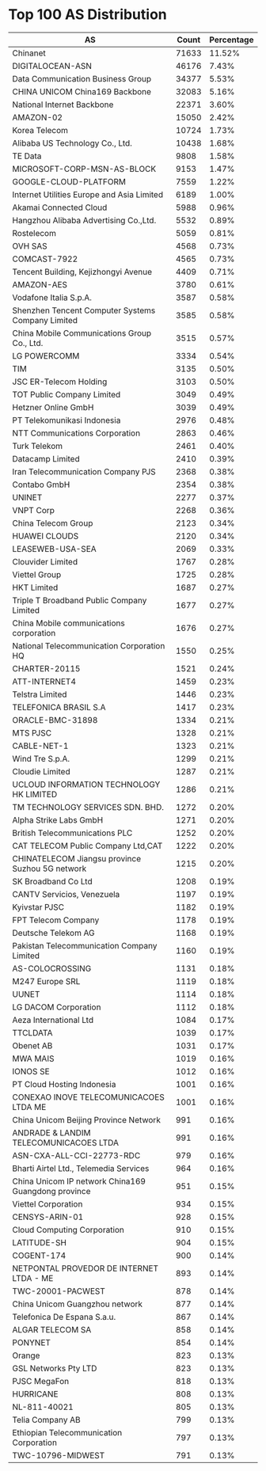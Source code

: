 # Top 100 AS Distribution
| AS | Count | Percentage |
|----|----|----|
| Chinanet | 71633 | 11.52% |
| DIGITALOCEAN-ASN | 46176 | 7.43% |
| Data Communication Business Group | 34377 | 5.53% |
| CHINA UNICOM China169 Backbone | 32083 | 5.16% |
| National Internet Backbone | 22371 | 3.60% |
| AMAZON-02 | 15050 | 2.42% |
| Korea Telecom | 10724 | 1.73% |
| Alibaba US Technology Co., Ltd. | 10438 | 1.68% |
| TE Data | 9808 | 1.58% |
| MICROSOFT-CORP-MSN-AS-BLOCK | 9153 | 1.47% |
| GOOGLE-CLOUD-PLATFORM | 7559 | 1.22% |
| Internet Utilities Europe and Asia Limited | 6189 | 1.00% |
| Akamai Connected Cloud | 5988 | 0.96% |
| Hangzhou Alibaba Advertising Co.,Ltd. | 5532 | 0.89% |
| Rostelecom | 5059 | 0.81% |
| OVH SAS | 4568 | 0.73% |
| COMCAST-7922 | 4565 | 0.73% |
| Tencent Building, Kejizhongyi Avenue | 4409 | 0.71% |
| AMAZON-AES | 3780 | 0.61% |
| Vodafone Italia S.p.A. | 3587 | 0.58% |
| Shenzhen Tencent Computer Systems Company Limited | 3585 | 0.58% |
| China Mobile Communications Group Co., Ltd. | 3515 | 0.57% |
| LG POWERCOMM | 3334 | 0.54% |
| TIM | 3135 | 0.50% |
| JSC ER-Telecom Holding | 3103 | 0.50% |
| TOT Public Company Limited | 3049 | 0.49% |
| Hetzner Online GmbH | 3039 | 0.49% |
| PT Telekomunikasi Indonesia | 2976 | 0.48% |
| NTT Communications Corporation | 2863 | 0.46% |
| Turk Telekom | 2461 | 0.40% |
| Datacamp Limited | 2410 | 0.39% |
| Iran Telecommunication Company PJS | 2368 | 0.38% |
| Contabo GmbH | 2354 | 0.38% |
| UNINET | 2277 | 0.37% |
| VNPT Corp | 2268 | 0.36% |
| China Telecom Group | 2123 | 0.34% |
| HUAWEI CLOUDS | 2120 | 0.34% |
| LEASEWEB-USA-SEA | 2069 | 0.33% |
| Clouvider Limited | 1767 | 0.28% |
| Viettel Group | 1725 | 0.28% |
| HKT Limited | 1687 | 0.27% |
| Triple T Broadband Public Company Limited | 1677 | 0.27% |
| China Mobile communications corporation | 1676 | 0.27% |
| National Telecommunication Corporation HQ | 1550 | 0.25% |
| CHARTER-20115 | 1521 | 0.24% |
| ATT-INTERNET4 | 1459 | 0.23% |
| Telstra Limited | 1446 | 0.23% |
| TELEFONICA BRASIL S.A | 1417 | 0.23% |
| ORACLE-BMC-31898 | 1334 | 0.21% |
| MTS PJSC | 1328 | 0.21% |
| CABLE-NET-1 | 1323 | 0.21% |
| Wind Tre S.p.A. | 1299 | 0.21% |
| Cloudie Limited | 1287 | 0.21% |
| UCLOUD INFORMATION TECHNOLOGY HK LIMITED | 1286 | 0.21% |
| TM TECHNOLOGY SERVICES SDN. BHD. | 1272 | 0.20% |
| Alpha Strike Labs GmbH | 1271 | 0.20% |
| British Telecommunications PLC | 1252 | 0.20% |
| CAT TELECOM Public Company Ltd,CAT | 1222 | 0.20% |
| CHINATELECOM Jiangsu province Suzhou 5G network | 1215 | 0.20% |
| SK Broadband Co Ltd | 1208 | 0.19% |
| CANTV Servicios, Venezuela | 1197 | 0.19% |
| Kyivstar PJSC | 1182 | 0.19% |
| FPT Telecom Company | 1178 | 0.19% |
| Deutsche Telekom AG | 1168 | 0.19% |
| Pakistan Telecommunication Company Limited | 1160 | 0.19% |
| AS-COLOCROSSING | 1131 | 0.18% |
| M247 Europe SRL | 1119 | 0.18% |
| UUNET | 1114 | 0.18% |
| LG DACOM Corporation | 1112 | 0.18% |
| Aeza International Ltd | 1084 | 0.17% |
| TTCLDATA | 1039 | 0.17% |
| Obenet AB | 1031 | 0.17% |
| MWA MAIS | 1019 | 0.16% |
| IONOS SE | 1012 | 0.16% |
| PT Cloud Hosting Indonesia | 1001 | 0.16% |
| CONEXAO INOVE TELECOMUNICACOES LTDA ME | 1001 | 0.16% |
| China Unicom Beijing Province Network | 991 | 0.16% |
| ANDRADE & LANDIM TELECOMUNICACOES LTDA | 991 | 0.16% |
| ASN-CXA-ALL-CCI-22773-RDC | 979 | 0.16% |
| Bharti Airtel Ltd., Telemedia Services | 964 | 0.16% |
| China Unicom IP network China169 Guangdong province | 951 | 0.15% |
| Viettel Corporation | 934 | 0.15% |
| CENSYS-ARIN-01 | 928 | 0.15% |
| Cloud Computing Corporation | 910 | 0.15% |
| LATITUDE-SH | 904 | 0.15% |
| COGENT-174 | 900 | 0.14% |
| NETPONTAL PROVEDOR DE INTERNET LTDA - ME | 893 | 0.14% |
| TWC-20001-PACWEST | 878 | 0.14% |
| China Unicom Guangzhou network | 877 | 0.14% |
| Telefonica De Espana S.a.u. | 867 | 0.14% |
| ALGAR TELECOM SA | 858 | 0.14% |
| PONYNET | 854 | 0.14% |
| Orange | 823 | 0.13% |
| GSL Networks Pty LTD | 823 | 0.13% |
| PJSC MegaFon | 818 | 0.13% |
| HURRICANE | 808 | 0.13% |
| NL-811-40021 | 805 | 0.13% |
| Telia Company AB | 799 | 0.13% |
| Ethiopian Telecommunication Corporation | 797 | 0.13% |
| TWC-10796-MIDWEST | 791 | 0.13% |
